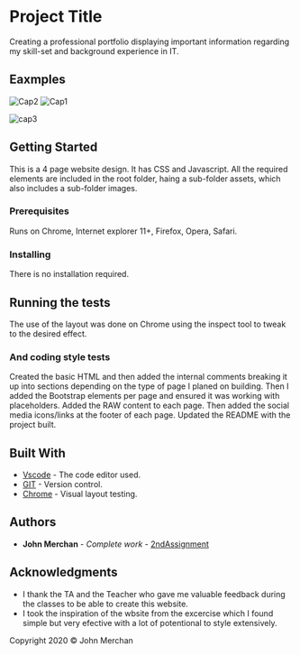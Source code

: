 # Project Title

Creating a professional portfolio displaying important information regarding my skill-set and background experience in IT.

## Eaxmples

![Cap2](https://user-images.githubusercontent.com/54227198/75552832-47379380-5a8b-11ea-82bc-39ee5b4f084f.png)
![Cap1](https://user-images.githubusercontent.com/54227198/75552852-51599200-5a8b-11ea-9a26-466587e19443.png)


![cap3](https://user-images.githubusercontent.com/54227198/75552858-561e4600-5a8b-11ea-83c0-d262076853d5.JPG)


## Getting Started

This is a 4 page website design. It has CSS and Javascript. 
All the required elements are included in the root folder, haing a sub-folder assets, which also includes a sub-folder images. 

### Prerequisites

Runs on Chrome, Internet explorer 11+, Firefox, Opera, Safari.

### Installing

There is no installation required.

## Running the tests

The use of the layout was done on Chrome using the inspect tool to tweak to the desired effect.

### And coding style tests

Created the basic HTML and then added the internal comments breaking it up into sections depending on the type of page I planed on building.
Then I added the Bootstrap elements per page and ensured it was working with placeholders.
Added the RAW content to each page.
Then added the social media icons/links at the footer of each page.
Updated the README with the project built. 

## Built With

* [Vscode](http://www.vscode.com) - The code editor used.
* [GIT](/https://git-scm.com/) - Version control.
* [Chrome](https://www.chrome.com) - Visual layout testing.

## Authors

* **John Merchan** - *Complete work* - [2ndAssignment](https://github.com/johnnyboysydney/2ndAssignment)


## Acknowledgments

* I thank the TA and the Teacher who gave me valuable feedback during the classes to be able to create this website.
* I took the inspiration of the wbsite from the excercise which I found simple but very efective with a lot of potentional to style extensively.

Copyright 2020 &copy; John Merchan
